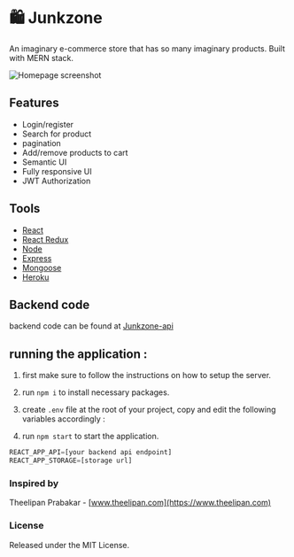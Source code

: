# 🛍️ Junkzone

An imaginary e-commerce store that has so many imaginary products.
Built with MERN stack.

![Homepage screenshot](https://mathiland.vercel.app/img/junkzone-screenshot.png)

## Features

- Login/register
- Search for product
- pagination
- Add/remove products to cart
- Semantic UI
- Fully responsive UI
- JWT Authorization

## Tools

- [React](https://reactjs.org/)
- [React Redux](https://react-redux.js.org/)
- [Node](https://nodejs.org/en/)
- [Express](https://expressjs.com/)
- [Mongoose](https://mongoosejs.com/)
- [Heroku](https://devcenter.heroku.com/)

## Backend code

backend code can be found at [Junkzone-api](https://github.com/maathi/junkzone-api)

## running the application :

1. first make sure to follow the instructions on how to setup the server.

2. run `npm i` to install necessary packages.

3. create `.env` file at the root of your project, copy and edit the following variables accordingly :

4. run `npm start` to start the application.

```jsx
REACT_APP_API=[your backend api endpoint]
REACT_APP_STORAGE=[storage url]
```

### Inspired by

Theelipan Prabakar - [www.theelipan.com](https://www.theelipan.com)

### License

Released under the MIT License.
